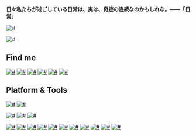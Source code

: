 **日々私たちが过ごしている日常は、実は、奇迹の连続なのかもしれな。——「日常」**

![#](https://count.getloli.com/get/@Smart-Chou?theme=moebooru-h)

![#](https://github-readme-stats.vercel.app/api?username=Smart-Chou&show_icons=true&icon_color=0366d6&bg_color=ffffff&hide_title=true&hide=contribs&include_all_commits=true)

## Find me

[![#](https://img.shields.io/badge/-Blog-4FC08D?style=flat-square&logo=vuedotjs&logoColor=white)](https://codenoob.top)
[![#](https://img.shields.io/badge/-Telegram-1DA1F2?style=flat-square&logo=telegram&logoColor=white)](https://t.me/ChouCong)
[![#](https://img.shields.io/badge/-Twitter-1DA1F2?style=flat-square&logo=twitter&logoColor=white)](https://twitter.com/MIFSH912)
[![#](https://img.shields.io/badge/-Bilibili-00A1D6?style=flat-square&logo=bilibili&logoColor=white)](https://space.bilibili.com/372366303/)
[![#](https://img.shields.io/badge/-Email-D14836?style=flat-square&logo=gmail&logoColor=white)](mailto:3518439599@qq.com)
[![#](https://img.shields.io/badge/QQ-EB1923?style=flat-square&logo=tencent-qq&logoColor=000000)](http://wpa.qq.com/msgrd?v=3&uin=3518439599&site=qq&menu=yes)

## Platform & Tools

[![#](https://img.shields.io/badge/Windows-10-2376bc?style=flat-square&logo=windows&logoColor=ffffff)](https://www.microsoft.com/windows/get-windows-10)
[![#](https://img.shields.io/badge/IDE-Visual%20Studio%20Code-blue?style=flat-square&logo=visual-studio-code&logoColor=ffffff)](https://code.visualstudio.com/)

[![#](https://img.shields.io/badge/Xiaomi-10%20Pro-f5010c?style=flat-square&logo=xiaomi&logoColor=white)](https://www.mi.com/)
[![#](https://img.shields.io/badge/iPhone-12-999999?style=flat-square&logo=apple&logoColor=ffffff)](https://www.apple.com/)
[![#](https://img.shields.io/badge/Huawei-Matepad%20Pro-FF0000?style=flat-square&logo=huawei&logoColor=white)](https://www.huawei.com/)

[![#](https://img.shields.io/badge/-CSS3-1572B6?style=flat-square&logo=css3&logoColor=white)](https://www.w3.org/Style/CSS/)
[![#](https://img.shields.io/badge/-Sass-cc6699?style=flat-square&logo=sass&logoColor=white)](https://sass-lang.com/)
[![#](https://img.shields.io/badge/-NPM-cb3837?style=flat-square&logo=npm&logoColor=white)](https://npmjs.com/)
[![#](https://img.shields.io/badge/-PostCSS-dd3a0a?style=flat-square&logo=postcss&logoColor=white)](https://postcss.org/)
[![#](https://img.shields.io/badge/-HTML5-E34F26?style=flat-square&logo=html5&logoColor=white)](https://html.spec.whatwg.org/)
[![#](https://img.shields.io/badge/-Git-f05032?style=flat-square&logo=git&logoColor=white)](https://git-scm.com/)
[![#](https://img.shields.io/badge/-JavaScript-f7e018?style=flat-square&logo=javascript&logoColor=white)](https://www.ecma-international.org/)
[![#](https://img.shields.io/badge/-Vue.js-4fc08d?style=flat-square&logo=vue.js&logoColor=ffffff)](https://vuejs.org/)
[![#](https://img.shields.io/badge/-Node.js-43853d?style=flat-square&logo=node.js&logoColor=ffffff)](https://nodejs.org/)
[![#](https://img.shields.io/badge/-Nuxt.js-00C58E?style=flat-square&logo=nuxt.js&logoColor=white)](https://nuxtjs.org/)
[![#](https://img.shields.io/badge/-MongoDB-47A248?style=flat-square&logo=mongodb&logoColor=white)](https://www.mongodb.com/)
